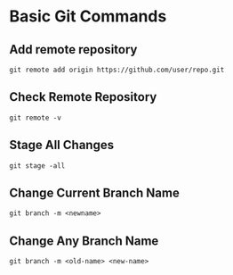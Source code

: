# Basic Git Commands

## Add remote repository

```git
git remote add origin https://github.com/user/repo.git
```

## Check Remote Repository

```git
git remote -v
```

## Stage All Changes

```git
git stage -all
```

## Change Current Branch Name

```git
git branch -m <newname>
```

## Change Any Branch Name

```git
git branch -m <old-name> <new-name>
```
